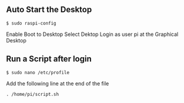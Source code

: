 ## Auto Start the Desktop

```
$ sudo raspi-config
```

Enable Boot to Desktop
Select Dektop Login as user pi at the Graphical Desktop

## Run a Script after login

```
$ sudo nano /etc/profile
```

Add the following line at the end of the file

```
. /home/pi/script.sh
```
